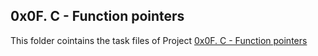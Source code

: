 ## 0x0F. C - Function pointers
This folder cointains the task files of Project [0x0F. C - Function pointers](https://alx-intranet.hbtn.io/projects/226)
